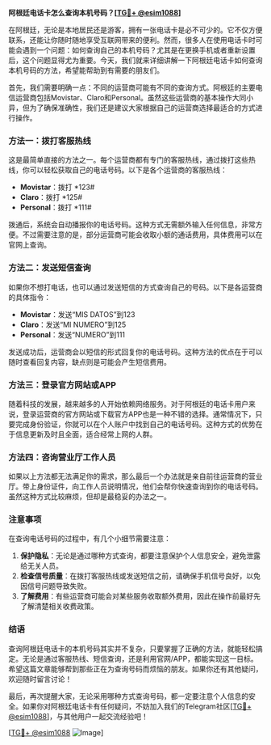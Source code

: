 **阿根廷电话卡怎么查询本机号码？[[TG💪+ @esim1088](https://t.me/s/esim1088)]**

在阿根廷，无论是本地居民还是游客，拥有一张电话卡是必不可少的。它不仅方便联系，还能让你随时随地享受互联网带来的便利。然而，很多人在使用电话卡时可能会遇到一个问题：如何查询自己的本机号码？尤其是在更换手机或者重新设置后，这个问题显得尤为重要。今天，我们就来详细讲解一下阿根廷电话卡如何查询本机号码的方法，希望能帮助到有需要的朋友们。

首先，我们需要明确一点：不同的运营商可能有不同的查询方式。阿根廷的主要电信运营商包括Movistar、Claro和Personal。虽然这些运营商的基本操作大同小异，但为了确保准确性，我们还是建议大家根据自己的运营商选择最适合的方式进行操作。

### 方法一：拨打客服热线

这是最简单直接的方法之一。每个运营商都有专门的客服热线，通过拨打这些热线，你可以轻松获取自己的电话号码。以下是各个运营商的客服热线：

- **Movistar**：拨打 *123#
- **Claro**：拨打 *125#
- **Personal**：拨打 *111#

拨通后，系统会自动播报你的电话号码。这种方式无需额外输入任何信息，非常方便。不过需要注意的是，部分运营商可能会收取小额的通话费用，具体费用可以在官网上查询。

### 方法二：发送短信查询

如果你不想打电话，也可以通过发送短信的方式查询自己的号码。以下是各运营商的具体指令：

- **Movistar**：发送“MIS DATOS”到123
- **Claro**：发送“MI NUMERO”到125
- **Personal**：发送“NUMERO”到111

发送成功后，运营商会以短信的形式回复你的电话号码。这种方法的优点在于可以随时查看回复内容，缺点则是可能会产生短信费用。

### 方法三：登录官方网站或APP

随着科技的发展，越来越多的人开始依赖网络服务。对于阿根廷的电话卡用户来说，登录运营商的官方网站或下载官方APP也是一种不错的选择。通常情况下，只要完成身份验证，你就可以在个人账户中找到自己的电话号码。这种方式的优势在于信息更新及时且全面，适合经常上网的人群。

### 方法四：咨询营业厅工作人员

如果以上方法都无法满足你的需求，那么最后一个办法就是亲自前往运营商的营业厅。带上身份证件，向工作人员说明情况，他们会帮你快速查询到你的电话号码。虽然这种方式比较麻烦，但却是最稳妥的办法之一。

### 注意事项

在查询电话号码的过程中，有几个小细节需要注意：

1. **保护隐私**：无论是通过哪种方式查询，都要注意保护个人信息安全，避免泄露给无关人员。
2. **检查信号质量**：在拨打客服热线或发送短信之前，请确保手机信号良好，以免因信号问题导致失败。
3. **了解费用**：有些运营商可能会对某些服务收取额外费用，因此在操作前最好先了解清楚相关收费政策。

### 结语

查询阿根廷电话卡的本机号码其实并不复杂，只要掌握了正确的方法，就能轻松搞定。无论是通过客服热线、短信查询，还是利用官网/APP，都能实现这一目标。希望这篇文章能够帮到那些正在为查询号码而烦恼的朋友。如果你还有其他疑问，欢迎随时留言讨论！

最后，再次提醒大家，无论采用哪种方式查询号码，都一定要注意个人信息的安全。如果你对阿根廷电话卡有任何疑问，不妨加入我们的Telegram社区[[TG💪+ @esim1088](https://t.me/s/esim1088)]，与其他用户一起交流经验吧！

[[TG💪+ @esim1088](https://t.me/s/esim1088) ![Image](https://i.postimg.cc/4NQfJmqS/Snipaste-2025-05-13-00-14-12.png)]